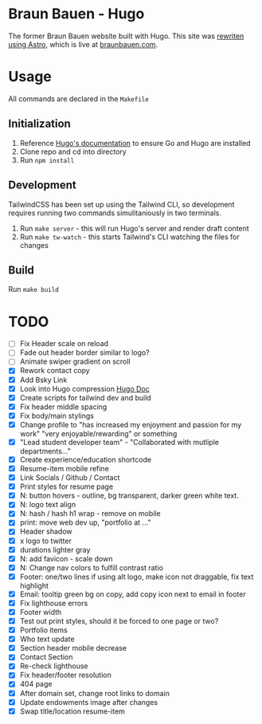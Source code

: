 # Braun Bauen - Hugo
The former Braun Bauen website built with Hugo. This site was [rewriten using Astro](https://github.com/isaacbraun/braun-bauen-site), which is live at [braunbauen.com](https://braunbauen.com).

# Usage
All commands are declared in the `Makefile`

## Initialization
1. Reference [Hugo's documentation](https://gohugo.io/installation/macos/) to ensure Go and Hugo are installed
1. Clone repo and cd into directory
2. Run `npm install`

## Development
TailwindCSS has been set up using the Tailwind CLI, so development requires running two commands simulitaniously in two terminals.
1. Run `make server` - this will run Hugo's server and render draft content
2. Run `make tw-watch` - this starts Tailwind's CLI watching the files for changes

## Build
Run `make build`


# TODO
- [ ] Fix Header scale on reload
- [ ] Fade out header border similar to logo?
- [ ] Animate swiper gradient on scroll 
- [x] Rework contact copy
- [x] Add Bsky Link
- [x] Look into Hugo compression [Hugo Doc](https://gohugo.io/hugo-pipes/postprocess/)
- [x] Create scripts for tailwind dev and build
- [x] Fix header middle spacing
- [x] Fix body/main stylings
- [x] Change profile to "has increased my enjoyment and passion for my work" "very enjoyable/rewarding" or something
- [x] "Lead student developer team" - "Collaborated with mutliple departments..."
- [x] Create experience/education shortcode
- [x] Resume-item mobile refine
- [x] Link Socials / Github / Contact
- [x] Print styles for resume page
- [x] N: button hovers - outline, bg transparent, darker green white text.
- [x] N: logo text align
- [x] N: hash / hash h1 wrap - remove on mobile
- [x] print: move web dev up, "portfolio at ..."
- [x] Header shadow
- [x] x logo to twitter
- [x] durations lighter gray
- [x] N: add favicon - scale down
- [x] N: Change nav colors to fulfill contrast ratio
- [x] Footer: one/two lines if using alt logo, make icon not draggable, fix text highlight
- [x] Email: tooltip green bg on copy, add copy icon next to email in footer
- [x] Fix lighthouse errors
- [x] Footer width
- [x] Test out print styles, should it be forced to one page or two?
- [x] Portfolio items
- [x] Who text update
- [x] Section header mobile decrease
- [x] Contact Section
- [x] Re-check lighthouse
- [x] Fix header/footer resolution
- [x] 404 page
- [x] After domain set, change root links to domain
- [x] Update endowments image after changes
- [x] Swap title/location resume-item
